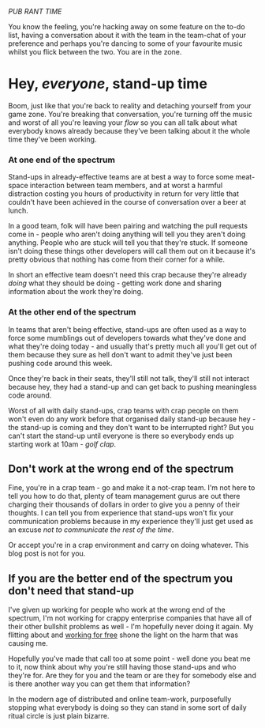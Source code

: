 *PUB RANT TIME*

You know the feeling, you're hacking away on some feature on the to-do list, having a conversation about it with the team in the team-chat of your preference and perhaps you're dancing to some of your favourite music whilst you flick between the two. You are in the zone.

# Hey, *everyone*, stand-up time

Boom, just like that you're back to reality and detaching yourself from your game zone. You're breaking that conversation, you're turning off the music and worst of all you're leaving your *flow* so you can all talk about what everybody knows already because they've been talking about it the whole time they've been working.

### At one end of the spectrum

Stand-ups in already-effective teams are at best a way to force some meat-space interaction between team members, and at worst a harmful distraction costing you hours of productivity in return for very little that couldn't have been achieved in the course of conversation over a beer at lunch.

In a good team, folk will have been pairing and watching the pull requests come in - people who aren't doing anything will tell you they aren't doing anything. People who are stuck will tell you that they're stuck. If someone isn't doing these things other developers will call them out on it because it's pretty obvious that nothing has come from their corner for a while.

In short an effective team doesn't need this crap because they're already *doing* what they should be doing - getting work done and sharing information about the work they're doing.

### At the other end of the spectrum

In teams that aren't being effective, stand-ups are often used as a way to force some mumblings out of developers towards what they've done and what they're doing today - and usually that's pretty much all you'll get out of them because they sure as hell don't want to admit they've just been pushing code around this week.

Once they're back in their seats, they'll still not talk, they'll still not interact because hey, they had a stand-up and can get back to pushing meaningless code around.

Worst of all with daily stand-ups, crap teams with crap people on them won't even do any work before that organised daily stand-up because hey - the stand-up is coming and they don't want to be interrupted right? But you can't start the stand-up until everyone is there so everybody ends up starting work at 10am - *golf clap*.

## Don't work at the wrong end of the spectrum

Fine, you're in a crap team - go and make it a not-crap team. I'm not here to tell you how to do that, plenty of team management gurus are out there charging their thousands of dollars in order to give you a penny of their thoughts. I can tell you from experience that stand-ups won't fix your communication problems because in my experience they'll just get used as an excuse *not to communicate the rest of the time*. 

Or accept you're in a crap environment and carry on doing whatever. This blog post is not for you.

## If you are the better end of the spectrum you don't need that stand-up

I've given up working for people who work at the wrong end of the spectrum, I'm not working for crappy enterprise companies that have all of their other bullshit problems as well - I'm hopefully never doing it again. My flitting about and [working for free](/i-am-not-looking-for-a-job.html) shone the light on the harm that was causing me.

Hopefully you've made that call too at some point - well done you beat me to it, now think about why you're still having those stand-ups and who they're for. Are they for you and the team or are they for somebody else and is there another way you can get them that information?

In the modern age of distributed and online team-work, purposefully stopping what everybody is doing so they can stand in some sort of daily ritual circle is just plain bizarre.
